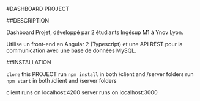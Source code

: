 #DASHBOARD PROJECT

##DESCRIPTION

Dashboard Projet, développé par 2 étudiants Ingésup M1 à Ynov Lyon.

Utilise un front-end en Angular 2 (Typescript) et une API REST pour la communication avec une base de données MySQL.

##INSTALLATION

`clone` this PROJECT
run `npm install` in both /client and /server folders
run `npm start` in both /client and /server folders

client runs on localhost:4200
server runs on localhost:3000
